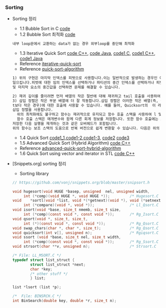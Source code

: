 ### Sorting
* Sorting 정리
   * 1.1 Bubble Sort in C [code](https://github.com/csbyun-data/C-Pro/blob/main/chap04/Sorting/BubbleSort1.c)
   * 1.2 Bubble Sort 최적화 [code](https://github.com/csbyun-data/C-Pro/blob/main/chap04/Sorting/BubbleSort2.c)
   ```c
   내부 loop문에서 교환하는 data가 없는 경우 외부loop를 중단해 최적화
   ```
   * 1.3 Iterative Quick Sort [code C++](https://github.com/csbyun-data/C-Pro/blob/main/chap04/Sorting/Iterative_Quick_Sort1.cpp), [code Java](https://github.com/csbyun-data/C-Pro/blob/main/chap04/Sorting/Iterative_Quick_Sort1.java), [code1 C](https://github.com/csbyun-data/C-Pro/blob/main/chap04/Sorting/Iterative_recursive_Quick_Sort1.c), [code1 C++](https://github.com/csbyun-data/C-Pro/blob/main/chap04/Sorting/Iterative_recursive_Quick_Sort1.cpp), [code1 Java](https://github.com/csbyun-data/C-Pro/blob/main/chap04/Sorting/Iterative_recursive_Quick_sort1.java)
   * Reference [iterative-quick-sort](https://www.geeksforgeeks.org/iterative-quick-sort/)
   * Reference [quick-sort-algorithm](https://www.geeksforgeeks.org/quick-sort-algorithm/)
   
   ```txt
   1) 위의 구현은 마지막 인덱스를 피벗으로 사용합니다.이는 일반적으로 발생하는 경우인 이미 정렬된 배열에서 최악의 동작을
   일으킵니다.피벗에 대한 임의 인덱스를 선택하거나 파티션의 중간 인덱스를 선택하거나 피벗에 대한 파티션의 첫 번째, 중간
   및 마지막 요소의 중간값을 선택하면 문제를 해결할 수 있습니다.
   
   2) 재귀 깊이를 줄이려면 먼저 배열의 작은 절반에 대해 재귀하고 tail 호출을 사용하여 다른 절반으로 재귀합니다.
   3) 삽입 정렬은 작은 부분 배열에 더 잘 작동합니다.삽입 정렬은 이러한 작은 배열(즉, 길이가 실험적으로 결정된 임계값
   t보다 작은 경우)에 대한 호출에 사용할 수 있습니다. 예를 들어, Quicksort의  이 라이브러리 구현은 크기 7 미만의
   삽입 정렬을 사용합니다.
     위의 최적화에도 불구하고 함수는 재귀적으로 유지되고 함수 호출 스택을 사용하여 l 및 h의 중간 값을 저장합니다.
     함수 호출 스택은 매개변수와 함께 다른 회계 정보를 저장합니다. 또한 함수 호출에는 호출자 함수의 활성화 레코드를
   저장한 다음 실행을 재개하는 것과 같은 오버헤드가 포함됩니다.
   위의 함수는 보조 스택의 도움으로 반복 버전으로 쉽게 변환할 수 있습니다. 다음은 위의 재귀 코드의 반복 구현입니다. 
   ```
   * 1.4 Quick Sort [code1_1](https://github.com/csbyun-data/C-Pro/blob/main/chap04/Sorting/Quick_Sort1.cpp),[code1-2](https://github.com/csbyun-data/C-Pro/blob/main/chap04/Sorting/Quick_Sort1_1.cpp),[code1-3](https://github.com/csbyun-data/C-Pro/blob/main/chap04/Sorting/Quick_Sort1_2.cpp), [code2](https://github.com/csbyun-data/C-Pro/blob/main/chap04/Sorting/Quick_Sort2.cpp) [code3]()
   * 1.5 Advanced Quick Sort (Hybrid Algorithm) [code C++](https://github.com/csbyun-data/C-Pro/blob/main/chap04/Sorting/Hybrid_Quick_Sort.cpp)
   * Reference [advanced-quick-sort-hybrid-algorithm](https://www.geeksforgeeks.org/advanced-quick-sort-hybrid-algorithm/)
   * 1.6 Quick Sort using vector and iterator in STL [code C++](https://github.com/csbyun-data/C-Pro/blob/main/chap04/Sorting/STL_Quick_Sort1.cpp)

* [Snippets.org] sorting 정리
   * Sorting library
   ```c
   // https://github.com/vonj/snippets.org/blob/master/snipsort.h
   
   void hugesort(void HUGE *basep, unsigned  nel, unsigned width,
        int (*comp)(void HUGE *, void HUGE *));         /* Hugesort.C     */
   void    *sortl(void *list, void *(*getnext)(void *), void (*setnext)(void *, void *),
        int (*compare)(void *, void *));                /* Ll_Qsort.C     */
   void isort(void *base, size_t nmemb, size_t size,
        int (*comp)(const void *, const void *));       /* Rg_Isort.C     */
   void qsort(void *, size_t, size_t,
        int (*)(const void *, const void *));           /* Rg_Qsort.C     */
   void swap_chars(char *, char *, size_t);             /* Rg_Qsort.C     */
   void quicksort(int v[], unsigned n);                 /* Rgiqsort.C     */
   void ssort (void *base, size_t nel, size_t width,
        int (*comp)(const void *, const void *));       /* Rg_Ssort.C     */
   void strsort(char **v, unsigned n);                  /* Strsort.C      */
  
   /* File: LL_MSORT.C */
   typedef struct list_struct {
           struct list_struct *next;
           char *key;
           /* other stuff */
           } list;
  
   list *lsort (list *p);
  
  /*  File: BINSRCH.C */
  int BinSearch(double key, double *r, size_t n);
  ```
